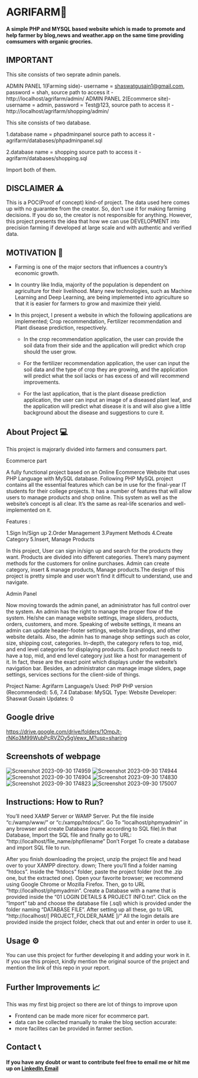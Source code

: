 # AGRIFARM🌿
#### A simple PHP and MYSQL based website which is made to promote and help farmer by blog,news and weather.app on the same time providing comsumers with organic grocries.

## IMPORTANT
This site consists of two seprate admin panels.

ADMIN PANEL 1(Farming side)- username = shaswatgusain1@gmail.com,
                             password = shah,
                        source path to access it - http://localhost/agrifarm/admin/
ADMIN PANEL 2(Ecommerce site)- username = admin,
                             password = Test@123,
                        source path to access it - http://localhost/agrifarm/shopping/admin/
                        
This site consists of two database.

1.database name = phpadminpanel
source path to access it - agrifarm/databases/phpadminpanel.sql

2.database name = shopping
source path to access it - agrifarm/databases/shopping.sql

Import both of them.




## DISCLAIMER ⚠️
This is a POC(Proof of concept) kind-of project. The data used here comes up with no guarantee from the creator. So, don't use it for making farming decisions. If you do so, the creator is not responsible for anything. However, this project presents the idea that how we can use DEVELOPMENT into precision farming if developed at large scale and with authentic and verified data.

## MOTIVATION 💪
- Farming is one of the major sectors that influences a country’s economic growth. 

- In country like India, majority of the population is dependent on agriculture for their livelihood. Many new technologies, such as Machine Learning and Deep Learning, are being implemented into agriculture so that it is easier for farmers to grow and maximize their yield. 

- In this project, I present a website in which the following applications are implemented; Crop recommendation, Fertilizer recommendation and Plant disease prediction, respectively. 

    - In the crop recommendation application, the user can provide the soil data from their side and the application will predict which crop should the user grow. 
    
    - For the fertilizer recommendation application, the user can input the soil data and the type of crop they are growing, and the application will predict what the soil lacks or has excess of and will recommend improvements. 
    
    - For the last application, that is the plant disease prediction application, the user can input an image of a diseased plant leaf, and the application will predict what disease it is and will also give a little background about the disease and suggestions to cure it.





## About Project 💻
This project is majorarly divided into farmers and consumers part.

Ecommerce part

A fully functional project based on an Online Ecommerce Website that uses PHP Language with MySQL database. Following PHP MySQL project contains all the essential features which can be in use for the final-year IT students for their college projects. It has a number of features that will allow users to manage products and shop online. This system as well as the website’s concept is all clear. It’s the same as real-life scenarios and well-implemented on it. 

Features :

1.Sign In/Sign up
2.Order Management
3.Payment Methods
4.Create Category
5.Insert, Manage Products

In this project, User can sign in/sign up and search for the products they want. Products are divided into different categories. There’s many payment methods for the customers for online purchases. Admin can create category, insert & manage products, Manage products.The design of this project is pretty simple and user won’t find it difficult to understand, use and navigate.

Admin Panel

Now moving towards the admin panel, an administrator has full control over the system. An admin has the right to manage the proper flow of the system. He/she can manage website settings, image sliders, products, orders, customers, and more. Speaking of website settings, it means an admin can update header-footer settings, website brandings, and other website details. Also, the admin has to manage shop settings such as color, size, shipping cost, categories. In-depth, the category refers to top, mid, and end level categories for displaying products. Each product needs to have a top, mid, and end level category just like a host for management of it. In fact, these are the exact point which displays under the website’s navigation bar. Besides, an administrator can manage image sliders, page settings, services sections for the client-side of things.

Project Name:	Agrifarm
Language/s Used:	PHP
PHP version (Recommended):	5.6, 7.4
Database:	MySQL
Type:	Website
Developer:	Shaswat Gusain
Updates:	0

## Google drive
https://drive.google.com/drive/folders/1OmpJt-rNKo3M99WubPcRVZOy5gVewx_M?usp=sharing

## Screenshots of webpage
![Screenshot 2023-09-30 174959](https://github.com/Boahan/agrifarmm/assets/111555189/ec1cfd54-e9e7-4327-ab19-7a9d5bc549a5)
![Screenshot 2023-09-30 174944](https://github.com/Boahan/agrifarmm/assets/111555189/dff609de-96db-47c9-9c60-998bf5099721)
![Screenshot 2023-09-30 174904](https://github.com/Boahan/agrifarmm/assets/111555189/6cb74f23-6f9c-42ad-99fe-2aba809b8685)
![Screenshot 2023-09-30 174830](https://github.com/Boahan/agrifarmm/assets/111555189/24811db6-bbf5-4719-803b-2c00a0507f85)
![Screenshot 2023-09-30 174823](https://github.com/Boahan/agrifarmm/assets/111555189/cb9d4e83-681c-40b4-b65b-b010bbab5e52)
![Screenshot 2023-09-30 175007](https://github.com/Boahan/agrifarmm/assets/111555189/02c473ce-cd40-4340-83b6-a781a86f224d)




## Instructions: How to Run?

You’ll need XAMP Server or WAMP Server. Put the file inside “c:/wamp/www/” or “c:/xampp/htdocs/”. Go To “localhost/phpmyadmin” in any browser and create Database (name according to SQL file).In that Database, Import the SQL file and finally go to URL: “http://localhost/file_name/phpfilename”
Don’t Forget To create a database and import SQL file to run.

After you finish downloading the project,
unzip the project file and head over to your XAMPP directory.
down;
There you’ll find a folder naming “htdocs”.
Inside the “htdocs” folder, paste the project folder (not the .zip one, but the extracted one).
Open your favorite browser; we recommend using Google Chrome or Mozilla Firefox.
Then, go to URL “http://localhost/phpmyadmin“.
Create a Database with a name that is provided inside the “01 LOGIN DETAILS & PROJECT INFO.txt”.
Click on the “Import” tab and choose the database file (.sql) which is provided under the folder naming “DATABASE FILE”.
After setting up all these, go to URL “http://localhost/[ PROJECT_FOLDER_NAME ]/“
All the login details are provided inside the project folder, check that out and enter in order to use it.



## Usage ⚙️
You can use this project for further developing it and adding your work in it. If you use this project, kindly mention the original source of the project and mention the link of this repo in your report.

## Further Improvements 📈
This was my first big project so there are lot of things to improve upon


- Frontend can be made more nicer for ecommerce part.	
- data can be collected manually to make the blog section accurate:	
- more facilites can be provided in farmer section.


## Contact 📞

#### If you have any doubt or want to contribute feel free to email me or hit me up on [LinkedIn](https://www.linkedin.com/in/shaswat-gusain-2924a324a),[Email](shaswatgusain1@gmail.com)
